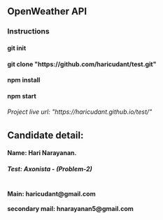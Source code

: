 <!-- Instructions to install and run this project -->
<h2 class = "display-2"> OpenWeather API </h2>
<h3>Instructions</h3>
<h4>git init</h4>
<h4> git clone "https://github.com/haricudant/test.git"</h4>
<h4>npm install</h4>
<h4>npm start<h4>

<h6> Project live url: "https://haricudant.github.io/test/"</h6>
<h2> Candidate detail:</h2>
<h4>Name: Hari Narayanan.<h4>
<h5>Test: Axonista - (Problem-2)<h4>
<br><b>Main: haricudant@gmail.com</b></br>
<br><b>secondary mail: hnarayanan5@gmail.com</b></br>
